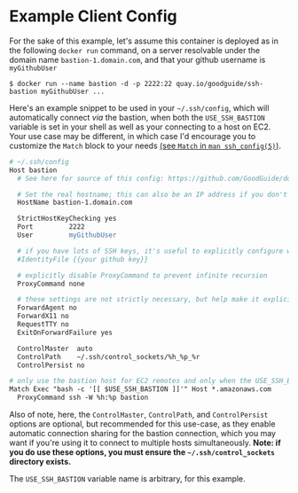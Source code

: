 # Example Client Config

For the sake of this example, let's assume this container is deployed as in the following `docker run` command, on a server resolvable under the domain name `bastion-1.domain.com`, and that your github username is `myGithubUser`

```shell
$ docker run --name bastion -d -p 2222:22 quay.io/goodguide/ssh-bastion myGithubUser ...
```

Here's an example snippet to be used in your `~/.ssh/config`, which will automatically connect _via_ the bastion, when both the `USE_SSH_BASTION` variable is set in your shell as well as your connecting to a host on EC2. Your use case may be different, in which case I'd encourage you to customize the `Match` block to your needs [(see `Match` in `man ssh_config(5)`)][ssh_config_manpage].

```apache
# ~/.ssh/config
Host bastion
  # See here for source of this config: https://github.com/GoodGuide/dockerfile-ssh-bastion/blob/master/contrib/ssh_config.example.md

  # Set the real hostname; this can also be an IP address if you don't have a DNS record for this server
  HostName bastion-1.domain.com

  StrictHostKeyChecking yes
  Port         2222
  User         myGithubUser

  # if you have lots of SSH keys, it's useful to explicitly configure which one to use here:
  #IdentityFile {{your github key}}

  # explicitly disable ProxyCommand to prevent infinite recursion
  ProxyCommand none

  # these settings are not strictly necessary, but help make it explicit that you're never going to open a shell on this host
  ForwardAgent no
  ForwardX11 no
  RequestTTY no
  ExitOnForwardFailure yes

  ControlMaster  auto
  ControlPath    ~/.ssh/control_sockets/%h_%p_%r
  ControlPersist no

# only use the bastion host for EC2 remotes and only when the USE_SSH_BASTION variable is set in the shell invoking `ssh`
Match Exec "bash -c '[[ $USE_SSH_BASTION ]]'" Host *.amazonaws.com
  ProxyCommand ssh -W %h:%p bastion
```

Also of note, here, the `ControlMaster`, `ControlPath`, and `ControlPersist` options are optional, but recommended for this use-case, as they enable automatic connection sharing for the bastion connection, which you may want if you're using it to connect to multiple hosts simultaneously. **Note: if you do use these options, you must ensure the `~/.ssh/control_sockets` directory exists.**

The `USE_SSH_BASTION` variable name is arbitrary, for this example.

[ssh_config_manpage]: http://manpages.ubuntu.com/manpages/trusty/man5/ssh_config.5.html
